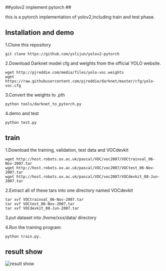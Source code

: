 ##yolov2 implement pytorch ##

this is a pytorch implementation of yolov2,including train and test phase.

## Installation and demo ##
1.Clone this repository

    git clone https://github.com/yxlijun/yolov2-pytorch
2.Download Darknet model cfg and weights from the official YOLO website.

    wget http://pjreddie.com/media/files/yolo-voc.weights
	wget https://raw.githubusercontent.com/pjreddie/darknet/master/cfg/yolo-voc.cfg

3.Convert the weights to .pth
    
	python tools/darknet_to_pytorch.py

4.demo and test

    python test.py

## train 
1.Download the training, validation, test data and VOCdevkit
    
	wget http://host.robots.ox.ac.uk/pascal/VOC/voc2007/VOCtrainval_06-Nov-2007.tar
	wget http://host.robots.ox.ac.uk/pascal/VOC/voc2007/VOCtest_06-Nov-2007.tar
	wget http://host.robots.ox.ac.uk/pascal/VOC/voc2007/VOCdevkit_08-Jun-2007.tar

2.Extract all of these tars into one directory named VOCdevkit
    
	tar xvf VOCtrainval_06-Nov-2007.tar
	tar xvf VOCtest_06-Nov-2007.tar
	tar xvf VOCdevkit_08-Jun-2007.tar
3.put dataset into /home/xxx/data/    directory

4.Run the training program: 
    
	python train.py.

## result show ##
 ![result show](./show.png)